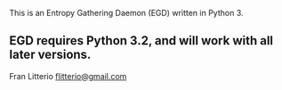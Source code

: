 This is an Entropy Gathering Daemon (EGD) written in Python 3.

EGD requires Python 3.2, and will work with all later versions.
--
Fran Litterio
flitterio@gmail.com


